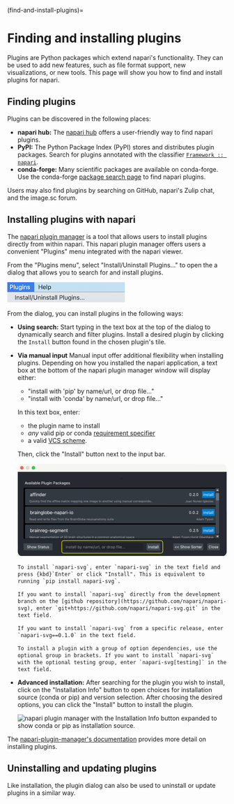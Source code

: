 (find-and-install-plugins)=

# Finding and installing plugins

Plugins are Python packages which extend napari's functionality.
They can be used to add new features, such as file format support, new visualizations, or new tools.
This page will show you how to find and install plugins for napari.

## Finding plugins

Plugins can be discovered in the following places:

- **napari hub:** The [napari hub](https://napari-hub.org) offers a user-friendly
  way to find napari plugins.
- **PyPI:** The Python Package Index (PyPI) stores and distributes plugin packages.
  Search for plugins annotated with the classifier [`Framework :: napari`](https://pypi.org/search/?q=&o=&c=Framework+%3A%3A+napari).
- **conda-forge:** Many scientific packages are available on conda-forge.
  Use the conda-forge [package search page](https://conda-forge.org/packages/) to find napari plugins.

Users may also find plugins by searching on GitHub, napari's Zulip chat, and
the image.sc forum.

## Installing plugins with napari

The [napari plugin manager](https://napari.org/napari-plugin-manager/) is a tool
that allows users to install plugins directly from within napari.
This napari plugin manager offers users a convenient "Plugins" menu integrated
with the napari viewer.

From the "Plugins menu", select "Install/Uninstall Plugins..." to open the
a dialog that allows you to search for and install plugins.

![napari viewer's Plugins menu with Install/Uninstall Plugins as the first item.](../../_static/images/plugin-menu.png)

From the dialog, you can install plugins in the following ways:

- **Using search:** Start typing in the text box at the top of the dialog to dynamically search
  and filter plugins. Install a desired plugin by clicking the `Install` button found in the chosen plugin's tile.

- **Via manual input** Manual input offer additional flexibility when installing plugins.
  Depending on how you installed the napari application, a text box at the bottom
  of the napari plugin manager window will display either:

  - "install with 'pip' by name/url, or drop file..."
  - "install with 'conda' by name/url, or drop file..."

  In this text box, enter:

  - the plugin name to install
  - *any* valid pip or conda [requirement specifier](https://pip.pypa.io/en/stable/reference/requirement-specifiers/)
  - a valid [VCS scheme](https://pip.pypa.io/en/stable/topics/vcs-support).

  Then, click the "Install" button next to the input bar.

  ![napari viewer's Plugin dialog. At the bottom of the dialog, there is a place to install by name, URL, or dropping in a file.](../../_static/images/plugin-install-dialog.png)

  ```{admonition} Installing the Current Release
  To install `napari-svg`, enter `napari-svg` in the text field and press {kbd}`Enter` or click "Install". This is equivalent to running `pip install napari-svg`.
  ```

  ```{admonition} Installing from a Github Branch
  If you want to install `napari-svg` directly from the development branch on the [github repository](https://github.com/napari/napari-svg), enter `git+https://github.com/napari/napari-svg.git` in the text field.
  ```

  ```{admonition} Installing a Specific Release
  If you want to install `napari-svg` from a specific release, enter `napari-svg==0.1.0` in the text field.
  ```

  ```{admonition} Installing with Optional Dependency Groups
  To install a plugin with a group of option dependencies, use the optional group in brackets. If you want to install `napari-svg` with the optional testing group, enter `napari-svg[testing]` in the text field. 
  ```

- **Advanced installation:** After searching for the plugin you wish to install, click on the
  "Installation Info" button to open choices for installation source (conda or pip) and version selection. After choosing the desired options, you can click the "Install" button to install the plugin.

  ![napari plugin manager with the Installation Info button expanded to show conda or pip as installation source.](../../_static/images/plugin-manager.png)

The [napari-plugin-manager's documentation](https://napari.org/napari-plugin-manager/) provides more
detail on installing plugins.

## Uninstalling and updating plugins

Like installation, the plugin dialog can also be used to uninstall or update plugins in a similar way.
